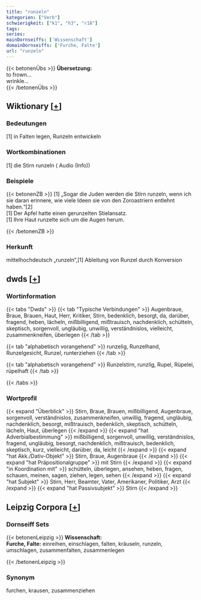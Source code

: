 ```yaml
---
title: "runzeln"
kategorien: ["Verb"]
schwierigkeit: ["k1", "h3", "r18"]
tags:
series:
mainDornseiffs: ['Wissenschaft']
domainDornseiffs: ['Furche, Falte']
url: "runzeln"
---
```


{{< betonenÜbs >}}
**Übersetzung:**  
to frown...  
wrinkle...  
{{< /betonenÜbs >}}

## Wiktionary [[+](https://de.wiktionary.org/wiki/runzeln)]

### Bedeutungen
[1] in Falten legen, Runzeln entwickeln  

### Wortkombinationen
[1] die Stirn runzeln ( Audio (Info))  

### Beispiele
{{< betonenZB >}}
[1] „Sogar die Juden werden die Stirn runzeln, wenn ich sie daran erinnere, wie viele Ideen sie von den Zoroastriern entlehnt haben.“[2]  
[1] Der Apfel hatte einen gerunzelten Stielansatz.  
[1] Ihre Haut runzelte sich um die Augen herum.  

{{< /betonenZB >}}
### Herkunft
mittelhochdeutsch „runzeln“,[1] Ableitung von Runzel durch Konversion  



## dwds [[+](https://www.dwds.de/wb/runzeln)]

### Wortinformation
{{< tabs "Dwds" >}}
{{< tab "Typische Verbindungen" >}}
Augenbraue, Braue, Brauen, Haut, Herr, Kritiker, Stirn, bedenklich, besorgt, da, darüber, fragend, heben, lächeln, mißbilligend, mißtrauisch, nachdenklich, schütteln, skeptisch, sorgenvoll, ungläubig, unwillig, verständnislos, vielleicht, zusammenkneifen, überlegen
{{< /tab >}}

{{< tab "alphabetisch vorangehend" >}}
runzelig, Runzelhand, Runzelgesicht, Runzel, runterziehen
{{< /tab >}}

{{< tab "alphabetisch vorangehend" >}}
Runzelstirn, runzlig, Rupel, Rüpelei, rüpelhaft
{{< /tab >}}

{{< /tabs >}}

### Wortprofil
{{< expand "Überblick" >}} Stirn, Braue, Brauen, mißbilligend, Augenbraue, sorgenvoll, verständnislos, zusammenkneifen, unwillig, fragend, ungläubig, nachdenklich, besorgt, mißtrauisch, bedenklich, skeptisch, schütteln, lächeln, Haut, überlegen {{< /expand >}}
{{< expand "hat Adverbialbestimmung" >}} mißbilligend, sorgenvoll, unwillig, verständnislos, fragend, ungläubig, besorgt, nachdenklich, mißtrauisch, bedenklich, skeptisch, kurz, vielleicht, darüber, da, leicht {{< /expand >}}
{{< expand "hat Akk./Dativ-Objekt" >}} Stirn, Braue, Augenbraue {{< /expand >}}
{{< expand "hat Präpositionalgruppe" >}} mit Stirn {{< /expand >}}
{{< expand "in Koordination mit" >}} schütteln, überlegen, ansehen, heben, fragen, schauen, meinen, sagen, ziehen, legen, sehen {{< /expand >}}
{{< expand "hat Subjekt" >}} Stirn, Herr, Beamter, Vater, Amerikaner, Politiker, Arzt {{< /expand >}}
{{< expand "hat Passivsubjekt" >}} Stirn {{< /expand >}}

## Leipzig Corpora [[+](https://corpora.uni-leipzig.de/en/res?word=runzeln&corpusId=deu_newscrawl-public_2018)]

### Dornseiff Sets
{{< betonenLeipzig >}}
**Wissenschaft:**  
**Furche, Falte:** einreihen, einschlagen, falten, kräuseln, runzeln, umschlagen, zusammenfalten, zusammenlegen  

{{< /betonenLeipzig >}}

### Synonym
furchen, krausen, zusammenziehen

